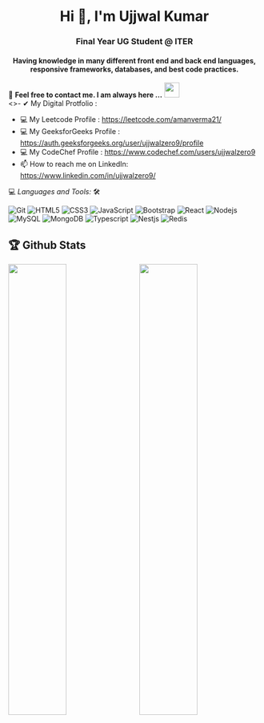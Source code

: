 



<h1 align="center">Hi 🙂, I'm Ujjwal Kumar</h1>
<h3 align="center">Final Year UG Student @ ITER </h3>

<h4 align="center"> Having knowledge in many different front end and back end languages, responsive frameworks, databases, and best code practices.</h4>

<!-- ![](https://visitor-badge.glitch.me/badge?page_id=amanverma21.amanverma21) -->

📝 **Feel free to contact me. I am always here ...** <img src="https://media.giphy.com/media/WUlplcMpOCEmTGBtBW/giphy.gif" width="30">
<br>
<>- ✔  My Digital Protfolio : 
- 💻 My Leetcode Profile : https://leetcode.com/amanverma21/
- 💻 My GeeksforGeeks Profile : https://auth.geeksforgeeks.org/user/ujjwalzero9/profile
- 💻 My CodeChef Profile : https://www.codechef.com/users/ujjwalzero9
- 📫 How to reach me on LinkedIn: https://www.linkedin.com/in/ujjwalzero9/

💻 *Languages and Tools:* 🛠️<br>

![Git](https://img.shields.io/badge/-Git-000000?style=flat&logo=git&logoColor=F05032&labelColor=ffffff)
![HTML5](https://img.shields.io/badge/-HTML5-000000?style=flat&logo=html5&logoColor=ffffff&labelColor=E34F26)
![CSS3](https://img.shields.io/badge/-CSS3-000000?style=flat&logo=css3&logoColor=ffffff&labelColor=1572B6) 
![JavaScript](https://img.shields.io/badge/-JavaScript-000000?style=flat&logo=javascript)
![Bootstrap](https://img.shields.io/badge/-Bootstrap-000000?style=flat&logo=bootstrap&logoColor=ffffff&labelColor=563D7C)
![React](https://img.shields.io/badge/-React-000000?style=flat&logo=react)
![Nodejs](https://img.shields.io/badge/-Nodejs-000000?style=flat&logo=Node.js)
![MySQL](https://img.shields.io/badge/-MySQL-000000?style=flat&logo=mysql&labelColor=ffffff)
![MongoDB](https://img.shields.io/badge/-MongoDB-000000?style=flat&logo=mongodb&labelColor=ffffff)
![Typescript](https://img.shields.io/badge/-Typescript-000000?style=flat&logo=typescript&labelColor=ffffff)
![Nestjs](https://img.shields.io/badge/-Nestjs-000000?style=flat&logo=nestjs&labelColor=ffffff)
![Redis](https://img.shields.io/badge/-Redis-000000?style=flat&logo=redis&labelColor=ffffff)


## 🏆 Github Stats




<img  src="https://github-readme-stats.vercel.app/api?username=ujjwalzero9&show_icons=true&hide_border=true&theme=dark" width="48%" align="right" >
<img  src="https://github-readme-streak-stats.herokuapp.com/?user=ujjwalzero9" width="48%" >
<br>
